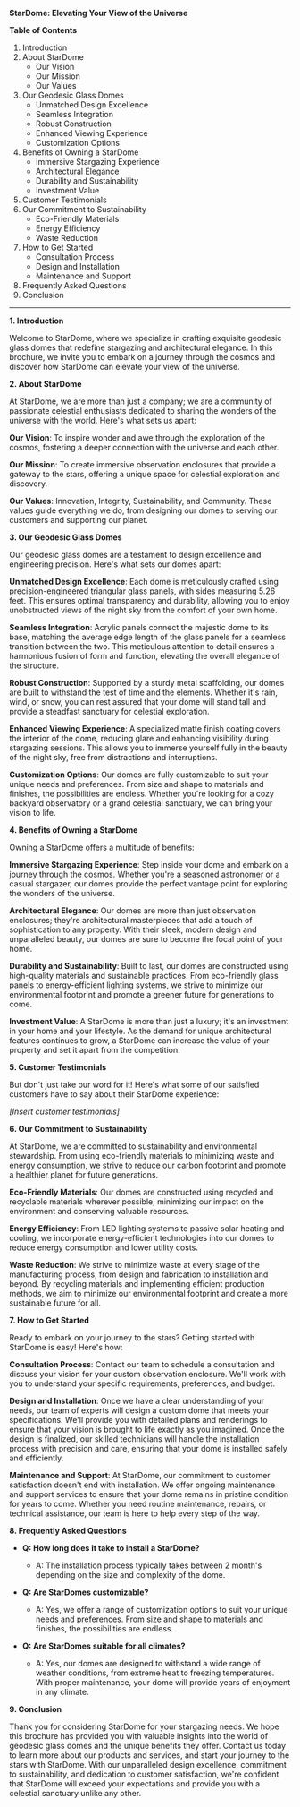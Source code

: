 **StarDome: Elevating Your View of the Universe**

**Table of Contents**

1. Introduction
2. About StarDome
   - Our Vision
   - Our Mission
   - Our Values
3. Our Geodesic Glass Domes
   - Unmatched Design Excellence
   - Seamless Integration
   - Robust Construction
   - Enhanced Viewing Experience
   - Customization Options
4. Benefits of Owning a StarDome
   - Immersive Stargazing Experience
   - Architectural Elegance
   - Durability and Sustainability
   - Investment Value
5. Customer Testimonials
6. Our Commitment to Sustainability
   - Eco-Friendly Materials
   - Energy Efficiency
   - Waste Reduction
7. How to Get Started
   - Consultation Process
   - Design and Installation
   - Maintenance and Support
8. Frequently Asked Questions
9. Conclusion

---

**1. Introduction**

Welcome to StarDome, where we specialize in crafting exquisite geodesic glass domes that redefine stargazing and architectural elegance. In this brochure, we invite you to embark on a journey through the cosmos and discover how StarDome can elevate your view of the universe.

**2. About StarDome**

At StarDome, we are more than just a company; we are a community of passionate celestial enthusiasts dedicated to sharing the wonders of the universe with the world. Here's what sets us apart:

**Our Vision**: To inspire wonder and awe through the exploration of the cosmos, fostering a deeper connection with the universe and each other.

**Our Mission**: To create immersive observation enclosures that provide a gateway to the stars, offering a unique space for celestial exploration and discovery.

**Our Values**: Innovation, Integrity, Sustainability, and Community. These values guide everything we do, from designing our domes to serving our customers and supporting our planet.

**3. Our Geodesic Glass Domes**

Our geodesic glass domes are a testament to design excellence and engineering precision. Here's what sets our domes apart:

**Unmatched Design Excellence**: Each dome is meticulously crafted using precision-engineered triangular glass panels, with sides measuring 5.26 feet. This ensures optimal transparency and durability, allowing you to enjoy unobstructed views of the night sky from the comfort of your own home.

**Seamless Integration**: Acrylic panels connect the majestic dome to its base, matching the average edge length of the glass panels for a seamless transition between the two. This meticulous attention to detail ensures a harmonious fusion of form and function, elevating the overall elegance of the structure.

**Robust Construction**: Supported by a sturdy metal scaffolding, our domes are built to withstand the test of time and the elements. Whether it's rain, wind, or snow, you can rest assured that your dome will stand tall and provide a steadfast sanctuary for celestial exploration.

**Enhanced Viewing Experience**: A specialized matte finish coating covers the interior of the dome, reducing glare and enhancing visibility during stargazing sessions. This allows you to immerse yourself fully in the beauty of the night sky, free from distractions and interruptions.

**Customization Options**: Our domes are fully customizable to suit your unique needs and preferences. From size and shape to materials and finishes, the possibilities are endless. Whether you're looking for a cozy backyard observatory or a grand celestial sanctuary, we can bring your vision to life.

**4. Benefits of Owning a StarDome**

Owning a StarDome offers a multitude of benefits:

**Immersive Stargazing Experience**: Step inside your dome and embark on a journey through the cosmos. Whether you're a seasoned astronomer or a casual stargazer, our domes provide the perfect vantage point for exploring the wonders of the universe.

**Architectural Elegance**: Our domes are more than just observation enclosures; they're architectural masterpieces that add a touch of sophistication to any property. With their sleek, modern design and unparalleled beauty, our domes are sure to become the focal point of your home.

**Durability and Sustainability**: Built to last, our domes are constructed using high-quality materials and sustainable practices. From eco-friendly glass panels to energy-efficient lighting systems, we strive to minimize our environmental footprint and promote a greener future for generations to come.

**Investment Value**: A StarDome is more than just a luxury; it's an investment in your home and your lifestyle. As the demand for unique architectural features continues to grow, a StarDome can increase the value of your property and set it apart from the competition.

**5. Customer Testimonials**

But don't just take our word for it! Here's what some of our satisfied customers have to say about their StarDome experience:

*[Insert customer testimonials]*

**6. Our Commitment to Sustainability**

At StarDome, we are committed to sustainability and environmental stewardship. From using eco-friendly materials to minimizing waste and energy consumption, we strive to reduce our carbon footprint and promote a healthier planet for future generations.

**Eco-Friendly Materials**: Our domes are constructed using recycled and recyclable materials wherever possible, minimizing our impact on the environment and conserving valuable resources.

**Energy Efficiency**: From LED lighting systems to passive solar heating and cooling, we incorporate energy-efficient technologies into our domes to reduce energy consumption and lower utility costs.

**Waste Reduction**: We strive to minimize waste at every stage of the manufacturing process, from design and fabrication to installation and beyond. By recycling materials and implementing efficient production methods, we aim to minimize our environmental footprint and create a more sustainable future for all.

**7. How to Get Started**

Ready to embark on your journey to the stars? Getting started with StarDome is easy! Here's how:

**Consultation Process**: Contact our team to schedule a consultation and discuss your vision for your custom observation enclosure. We'll work with you to understand your specific requirements, preferences, and budget.

**Design and Installation**: Once we have a clear understanding of your needs, our team of experts will design a custom dome that meets your specifications. We'll provide you with detailed plans and renderings to ensure that your vision is brought to life exactly as you imagined. Once the design is finalized, our skilled technicians will handle the installation process with precision and care, ensuring that your dome is installed safely and efficiently.

**Maintenance and Support**: At StarDome, our commitment to customer satisfaction doesn't end with installation. We offer ongoing maintenance and support services to ensure that your dome remains in pristine condition for years to come. Whether you need routine maintenance, repairs, or technical assistance, our team is here to help every step of the way.

**8. Frequently Asked Questions**

- **Q: How long does it take to install a StarDome?**
  - A: The installation process typically takes between 2 month's depending on the size and complexity of the dome.

- **Q: Are StarDomes customizable?**
  - A: Yes, we offer a range of customization options to suit your unique needs and preferences. From size and shape to materials and finishes, the possibilities are endless.

- **Q: Are StarDomes suitable for all climates?**
  - A: Yes, our domes are designed to withstand a wide range of weather conditions, from extreme heat to freezing temperatures. With proper maintenance, your dome will provide years of enjoyment in any climate.

**9. Conclusion**

Thank you for considering StarDome for your stargazing needs. We hope this brochure has provided you with valuable insights into the world of geodesic glass domes and the unique benefits they offer. Contact us today to learn more about our products and services, and start your journey to the stars with StarDome. With our unparalleled design excellence, commitment to sustainability, and dedication to customer satisfaction, we're confident that StarDome will exceed your expectations and provide you with a celestial sanctuary unlike any other.
